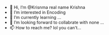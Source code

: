 - 👋 Hi, I’m @Krisnma real name Krishna
- 👀 I’m interested in Encoding
- 🌱 I’m currently learning ...
- 💞️ I’m looking forward to collabrate with none ...
- 📫 How to reach me? lol you can't...

<!---
Krisnma/Krisnma is a ✨ special ✨ repository because its `README.md` (this file) appears on your GitHub profile.
You can click the Preview link to take a look at your changes.
--->
